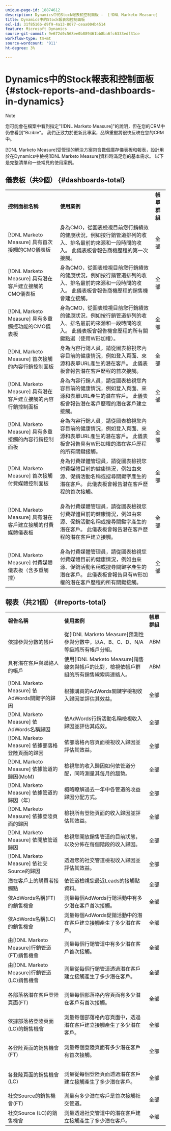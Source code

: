 ```yaml
---
unique-page-id: 18874612
description: Dynamics中的Stock報表和控制面板 —  [!DNL Marketo Measure]
title: Dynamics中的Stock報表和控制面板
exl-id: 31f8516b-d9f9-4a13-8077-ceaa004b4514
feature: Microsoft Dynamics
source-git-commit: 9e672d0c568ee0b889461bb8ba6fc6333edf31ce
workflow-type: tm+mt
source-wordcount: '911'
ht-degree: 3%

---
```


# Dynamics中的Stock報表和控制面板 {#stock-reports-and-dashboards-in-dynamics}

>[!NOTE]
>
>您可能會在檔案中看到指定&quot;[!DNL Marketo Measure]&quot;的說明，但在您的CRM中仍會看到&quot;Bizible&quot;。 我們正致力於更新此專案，品牌重塑將很快反映在您的CRM中。

[!DNL Marketo Measure]受管理的解決方案包含數個庫存儀表板和報表，設計用於在Dynamics中檢視[!DNL Marketo Measure]資料時滿足您的基本需求。 以下是完整清單和一些常見的使用案例。

## 儀表板（共9個） {#dashboards-total}

<table> 
 <colgroup> 
  <col> 
  <col> 
  <col> 
 </colgroup> 
 <tbody> 
  <tr> 
   <td><p><strong>控制面板名稱</strong></p></td> 
   <td><strong>使用案例</strong></td> 
   <td><strong>帳單群組</strong></td> 
  </tr> 
  <tr> 
   <td>[!DNL Marketo Measure] 具有首次接觸的CMO儀表板</td> 
   <td>身為CMO，從圖表檢視目前您行銷績效的健康狀況，例如按行銷管道排列的收入、排名最前的來源和一段時間的收入。 此儀表板會報告商機歷程的第一次接觸。</td> 
   <td>全部</td> 
  </tr> 
  <tr> 
   <td>[!DNL Marketo Measure] 具有潛在客戶建立接觸的CMO儀表板</td> 
   <td>身為CMO，從圖表檢視目前您行銷績效的健康狀況，例如按行銷管道排列的收入、排名最前的來源和一段時間的收入。 此儀表板會報告商機歷程的銷售機會建立接觸。</td> 
   <td>全部</td> 
  </tr> 
  <tr> 
   <td>[!DNL Marketo Measure] 具有多重觸控功能的CMO儀表板</td> 
   <td>身為CMO，從圖表檢視目前您行銷績效的健康狀況，例如按行銷管道排列的收入、排名最前的來源和一段時間的收入。 此儀表板會報告機會歷程的所有關鍵點選（使用W形加權）。</td> 
   <td>全部</td> 
  </tr> 
  <tr> 
   <td>[!DNL Marketo Measure] 首次接觸的內容行銷控制面板</td> 
   <td>身為內容行銷人員，請從圖表檢視您內容目前的健康情況，例如登入頁面、來源和表單URL產生的潛在客戶。 此儀表板會報告潛在客戶歷程的首次接觸。</td> 
   <td>全部</td> 
  </tr> 
  <tr> 
   <td>[!DNL Marketo Measure] 具有潛在客戶建立接觸的內容行銷控制面板</td> 
   <td>身為內容行銷人員，請從圖表檢視您內容目前的健康情況，例如登入頁面、來源和表單URL產生的潛在客戶。 此儀表板會報告潛在客戶歷程的潛在客戶建立接觸。</td> 
   <td>全部</td> 
  </tr> 
  <tr> 
   <td>[!DNL Marketo Measure] 具有多重接觸的內容行銷控制面板</td> 
   <td>身為內容行銷人員，請從圖表檢視您內容目前的健康情況，例如登入頁面、來源和表單URL產生的潛在客戶。 此儀表板會報告具有W形加權的潛在客戶歷程的所有關鍵接觸。</td> 
   <td>全部</td> 
  </tr> 
  <tr> 
   <td>[!DNL Marketo Measure] 首次接觸付費媒體控制面板</td> 
   <td>身為付費媒體管理員，請從圖表檢視您付費媒體目前的健康情況，例如由來源、促銷活動名稱或搜尋關鍵字產生的潛在客戶。 此儀表板會報告潛在客戶歷程的首次接觸。</td> 
   <td>全部</td> 
  </tr> 
  <tr> 
   <td>[!DNL Marketo Measure] 具有潛在客戶建立接觸的付費媒體儀表板</td> 
   <td><p>身為付費媒體管理員，請從圖表檢視您付費媒體目前的健康情況，例如由來源、促銷活動名稱或搜尋關鍵字產生的潛在客戶。 此儀表板會報告潛在客戶歷程的潛在客戶建立接觸。</p></td> 
   <td>全部</td> 
  </tr> 
  <tr> 
   <td>[!DNL Marketo Measure] 付費媒體儀表板（含多重觸控）</td> 
   <td>身為付費媒體管理員，請從圖表檢視您付費媒體目前的健康情況，例如由來源、促銷活動名稱或搜尋關鍵字產生的潛在客戶。 此儀表板會報告具有W形加權的潛在客戶歷程的所有關鍵接觸。</td> 
   <td>全部</td> 
  </tr> 
 </tbody> 
</table>

## 報表（共21個） {#reports-total}

<table> 
 <colgroup> 
  <col> 
  <col> 
  <col> 
 </colgroup> 
 <tbody> 
  <tr> 
   <td><strong>報告名稱</strong></td> 
   <td><strong>使用案例</strong></td> 
   <td><strong>帳單群組</strong></td> 
  </tr> 
  <tr> 
   <td>依據參與分數的帳戶</td> 
   <td>從[!DNL Marketo Measure]預測性參與分數中，以A、B、C、D、N/A等級將所有帳戶分組。</td> 
   <td>ABM</td> 
  </tr> 
  <tr> 
   <td>具有潛在客戶與聯絡人的帳戶</td> 
   <td>使用[!DNL Marketo Measure]銷售線索與帳戶的比對，檢視依帳戶群組的所有銷售線索與連絡人。</td> 
   <td>ABM</td> 
  </tr> 
  <tr> 
   <td>[!DNL Marketo Measure] 依AdWords關鍵字的歸因</td> 
   <td>根據購買的AdWords關鍵字檢視收入歸因並評估其效益。</td> 
   <td>全部</td> 
  </tr> 
  <tr> 
   <td>[!DNL Marketo Measure] 依AdWords名稱歸因</td> 
   <td>依AdWords行銷活動名稱檢視收入歸因並評估其成效。</td> 
   <td>全部</td> 
  </tr> 
  <tr> 
   <td>[!DNL Marketo Measure] 依據部落格登陸頁面的歸因</td> 
   <td>依部落格內容頁面檢視收入歸因並評估其效益。</td> 
   <td>全部</td> 
  </tr> 
  <tr> 
   <td>[!DNL Marketo Measure] 依據管道的歸因(MoM)</td> 
   <td>檢視您的收入歸因如何依管道分配，同時測量其每月的趨勢。</td> 
   <td>全部</td> 
  </tr> 
  <tr> 
   <td>[!DNL Marketo Measure] 依據管道的歸因（年）</td> 
   <td>概略瞭解過去一年中各管道的收益歸因分配方式。</td> 
   <td>全部</td> 
  </tr> 
  <tr> 
   <td>[!DNL Marketo Measure] 依據登陸頁面的歸因</td> 
   <td>檢視所有登陸頁面的收入歸因並評估其效益。</td> 
   <td>全部</td> 
  </tr> 
  <tr> 
   <td>[!DNL Marketo Measure] 依開放管道歸因</td> 
   <td>檢視您開放銷售管道的目前狀態，以及分佈在每個階段的收入歸因。</td> 
   <td>全部</td> 
  </tr> 
  <tr> 
   <td>[!DNL Marketo Measure] 依社交Source的歸因</td> 
   <td>透過您的社交管道檢視收入歸因並評估其效益。</td> 
   <td>全部</td> 
  </tr> 
  <tr> 
   <td>潛在客戶上的購買者接觸點</td> 
   <td>依管道檢視您最近Leads的接觸點資料。</td> 
   <td>全部</td> 
  </tr> 
  <tr> 
   <td>依AdWords名稱(FT)的銷售機會</td> 
   <td>測量每個AdWords行銷活動中有多少潛在客戶首次接觸。</td> 
   <td>全部</td> 
  </tr> 
  <tr> 
   <td>依AdWords名稱(LC)的銷售機會</td> 
   <td>測量每個AdWords促銷活動中的潛在客戶建立接觸產生了多少潛在客戶。</td> 
   <td>全部</td> 
  </tr> 
  <tr> 
   <td>由[!DNL Marketo Measure]行銷管道(FT)銷售機會</td> 
   <td>測量每個行銷管道中有多少潛在客戶首次接觸。</td> 
   <td>全部</td> 
  </tr> 
  <tr> 
   <td>由[!DNL Marketo Measure]行銷管道(LC)銷售機會</td> 
   <td>測量從每個行銷管道透過潛在客戶建立接觸產生了多少潛在客戶。</td> 
   <td>全部</td> 
  </tr> 
  <tr> 
   <td>各部落格潛在客戶登陸頁面(FT)</td> 
   <td><p>測量每個部落格內容頁面有多少潛在客戶有首次接觸。</p></td> 
   <td>全部</td> 
  </tr> 
  <tr> 
   <td>依據部落格登陸頁面(LC)的銷售機會</td> 
   <td>測量每個部落格內容頁面中，透過潛在客戶建立接觸產生了多少潛在客戶。</td> 
   <td>全部</td> 
  </tr> 
  <tr> 
   <td>各登陸頁面的銷售機會(FT)</td> 
   <td><p>測量每個登陸頁面有多少潛在客戶有首次接觸。</p></td> 
   <td>全部</td> 
  </tr> 
  <tr> 
   <td><p>各登陸頁面的銷售機會(LC)</p></td> 
   <td>測量從每個登陸頁面透過潛在客戶建立接觸產生了多少潛在客戶。</td> 
   <td>全部</td> 
  </tr> 
  <tr> 
   <td>社交Source的銷售機會(FT)</td> 
   <td>測量有多少潛在客戶是首次接觸社交管道。</td> 
   <td>全部</td> 
  </tr> 
  <tr> 
   <td>社交Source (LC)的銷售機會</td> 
   <td>測量透過社交管道中的潛在客戶建立接觸產生了多少潛在客戶。</td> 
   <td>全部</td> 
  </tr> 
 </tbody> 
</table>
